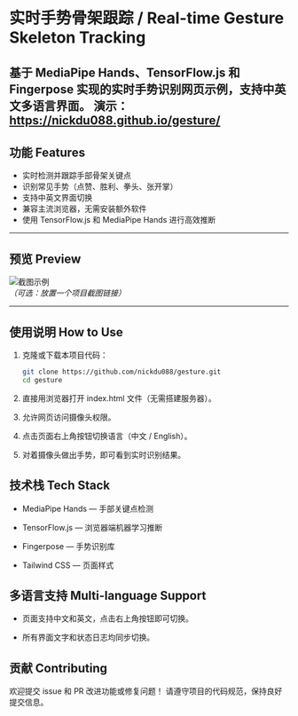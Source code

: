 # 实时手势骨架跟踪 / Real-time Gesture Skeleton Tracking

基于 MediaPipe Hands、TensorFlow.js 和 Fingerpose 实现的实时手势识别网页示例，支持中英文多语言界面。
演示： https://nickdu088.github.io/gesture/
---

## 功能 Features

- 实时检测并跟踪手部骨架关键点
- 识别常见手势（点赞、胜利、拳头、张开掌）
- 支持中英文界面切换
- 兼容主流浏览器，无需安装额外软件
- 使用 TensorFlow.js 和 MediaPipe Hands 进行高效推断

---

## 预览 Preview

![截图示例](/screenshot.png)  
*（可选：放置一个项目截图链接）*

---

## 使用说明 How to Use

1. 克隆或下载本项目代码：

   ```bash
   git clone https://github.com/nickdu088/gesture.git
   cd gesture

2. 直接用浏览器打开 index.html 文件（无需搭建服务器）。

3. 允许网页访问摄像头权限。

4. 点击页面右上角按钮切换语言（中文 / English）。

5. 对着摄像头做出手势，即可看到实时识别结果。

## 技术栈 Tech Stack

* MediaPipe Hands
 — 手部关键点检测

* TensorFlow.js
 — 浏览器端机器学习推断

* Fingerpose
 — 手势识别库

* Tailwind CSS
 — 页面样式

## 多语言支持 Multi-language Support

* 页面支持中文和英文，点击右上角按钮即可切换。

* 所有界面文字和状态日志均同步切换。

## 贡献 Contributing

欢迎提交 issue 和 PR 改进功能或修复问题！
请遵守项目的代码规范，保持良好提交信息。
